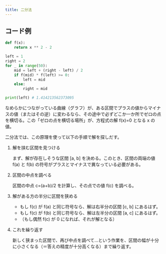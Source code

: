 ```yaml
---
title: 二分法
---
```


## コード例
```python
def f(x):
    return x ** 2 - 2

left = 1
right = 2
for _ in range(50):
    mid = left + (right - left) / 2
    if f(mid) * f(left) >= 0:
        left = mid
    else:
        right = mid

print(left) # 1.414213562373095

```

なめらかにつながっている曲線（グラフ）が、ある区間でプラスの値からマイナスの値（またはその逆）に変わるなら、その途中で必ずどこか一か所でゼロの点を横切る。この「ゼロの点を横切る場所」が、方程式の解 f(x)=0 となる x の値。

二分法では、この原理を使って以下の手順で解を探しだす。
1. 解を挟む区間を見つける
    
    まず、解が存在しそうな区間 [a, b] を決める。このとき、区間の両端の値 f(a) と f(b) の符号がプラスとマイナスで異なっている必要がある。
2. 区間の中点を調べる
    
    区間の中点 c=(a+b)/2 を計算し、その点での値 f(c) を調べる。
3. 解がある方の半分に区間を狭める

   - もし f(c) が f(a) と同じ符号なら、解は右半分の区間 [c, b] にあるはず。
   - もし f(c) が f(b) と同じ符号なら、解は左半分の区間 [a, c] にあるはず。
   - （もし偶然 f(c) が 0 になれば、それが解となる）
4. これを繰り返す

    新しく狭まった区間で、再び中点を調べて…という作業を、区間の幅が十分に小さくなる（＝答えの精度が十分高くなる）まで繰り返す。